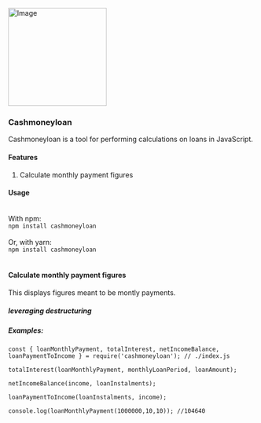 <a href="https://www.npmjs.com/package/cashmoneyloan"><img src="https://i.pinimg.com/564x/cc/8a/ab/cc8aabb120ae1cc3febe59167e06b7ed.jpg" height="200px" alt="Image"/></a>
### Cashmoneyloan
Cashmoneyloan is a tool for performing calculations on loans in JavaScript.

#### Features
1. Calculate monthly payment figures

#### Usage
<br>
With npm:
<code>
npm install cashmoneyloan
</code>
<br>
Or, with yarn:
<code>
npm install cashmoneyloan
</code>
<br>

#### Calculate monthly payment figures
This displays figures meant to be montly payments. 
<br>

##### leveraging destructuring  <br>

##### Examples:
```
const { loanMonthlyPayment, totalInterest, netIncomeBalance, loanPaymentToIncome } = require('cashmoneyloan'); // ./index.js
 
totalInterest(loanMonthlyPayment, monthlyLoanPeriod, loanAmount);
 
netIncomeBalance(income, loanInstalments);
 
loanPaymentToIncome(loanInstalments, income);

console.log(loanMonthlyPayment(1000000,10,10)); //104640
```

